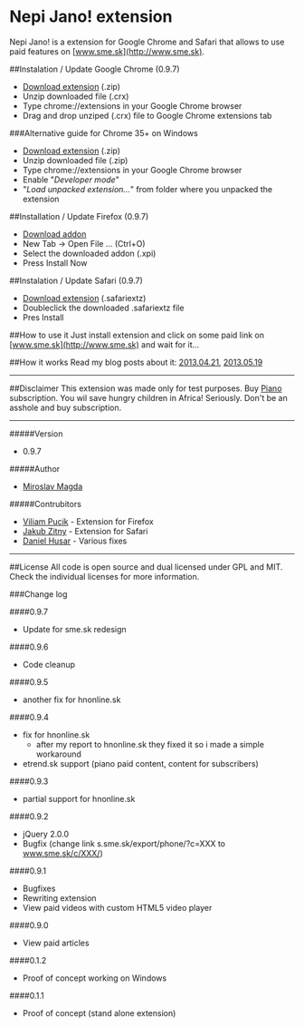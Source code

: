 Nepi Jano! extension
=======

Nepi Jano! is a extension for Google Chrome and Safari that allows to use paid features on [www.sme.sk](http://www.sme.sk).
 
##Instalation / Update Google Chrome (0.9.7)
* [Download extension](https://github.com/ejci/nepi-jano/raw/master/releases/nepi_jano_0.9.7.crx.zip) (.zip)
* Unzip downloaded file (.crx)
* Type chrome://extensions in your Google Chrome browser
* Drag and drop unziped (.crx) file to Google Chrome extensions tab

###Alternative guide for Chrome 35+ on Windows
* [Download extension](https://github.com/ejci/nepi-jano/raw/master/releases/nepi_jano_0.9.7.zip) (.zip)
* Unzip downloaded file (.zip)
* Type chrome://extensions in your Google Chrome browser
* Enable "*Developer mode*"
* "*Load unpacked extension...*" from folder where you unpacked the extension


##Installation / Update Firefox (0.9.7)
* [Download addon](https://github.com/ejci/nepi-jano/raw/master/releases/nepi-jano_0.9.7.xpi)
* New Tab -> Open File ... (Ctrl+O)
* Select the downloaded addon (.xpi)
* Press Install Now

##Instalation / Update Safari (0.9.7)
* [Download extension](https://github.com/ejci/nepi-jano/raw/master/releases/nepi-jano_0.9.7.safariextz) (.safariextz)
* Doubleclick the downloaded .safariextz file
* Pres Install

##How to use it
Just install extension and click on some paid link on [www.sme.sk](http://www.sme.sk) and wait for it...

##How it works
Read my blog posts about it: [2013.04.21](http://blog.ejci.net/2013/04/21/piano-and-sme-sk/), [2013.05.19](http://blog.ejci.net/2013/05/19/paid-content-for-free-on-slovak-news-portals/)

---
##Disclaimer
This extension was made only for test purposes.
Buy [Piano](http://www.pianomedia.sk) subscription. You wil save hungry children in Africa! Seriously. Don't be an asshole and buy subscription.

---
#####Version
* 0.9.7

#####Author
* [Miroslav Magda](http://ejci.net)

#####Contrubitors
* [Viliam Pucik](https://github.com/viliampucik) - Extension for Firefox
* [Jakub Zitny](https://github.com/jakubzitny) - Extension for Safari
* [Daniel Husar](https://github.com/danielhusar) - Various fixes

---

##License
All code is open source and dual licensed under GPL and MIT. Check the individual licenses for more information.


###Change log

####0.9.7
* Update for sme.sk redesign

####0.9.6
* Code cleanup 

####0.9.5
* another fix for hnonline.sk 

####0.9.4
* fix for hnonline.sk
     - after my report to hnonline.sk they fixed it so i made a simple workaround
* etrend.sk support (piano paid content, content for subscribers)

####0.9.3
* partial support for hnonline.sk

####0.9.2
* jQuery 2.0.0
* Bugfix (change link s.sme.sk/export/phone/?c=XXX to www.sme.sk/c/XXX/)

####0.9.1
* Bugfixes
* Rewriting extension
* View paid videos with custom HTML5 video player

####0.9.0
* View paid articles

####0.1.2
* Proof of concept working on Windows

####0.1.1
* Proof of concept (stand alone extension)

